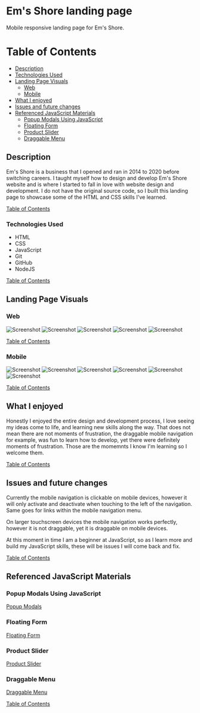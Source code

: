 # Em's Shore landing page

Mobile responsive landing page for Em's Shore.

# Table of Contents

- [Description](#Description)
- [Technologies Used](#Technologies-Used)
- [Landing Page Visuals](#Landing-Page-Visuals)
  - [Web](#Web)
  - [Mobile](#Mobile)
- [What I enjoyed](#What-I-enjoyed)
- [Issues and future changes](#Issues-and-future-changes)
- [Referenced JavaScript Materials](#Referenced-JavaScript-Materials)
  - [Popup Modals Using JavaScript](#Popup-Modals-Using-JavaScript)
  - [Floating Form](#Floating-Form)
  - [Product Slider](#Product-Slider)
  - [Draggable Menu](#Draggable-Menu)

## Description

Em's Shore is a business that I opened and ran in 2014 to 2020 before switching careers. I taught myself how to design and develop Em's Shore website and is where I started to fall in love with website design and development. I do not have the original source code, so I built this landing page to showcase some of the HTML and CSS skills I've learned.

[Table of Contents](#Table-of-Contents)

### Technologies Used

- HTML
- CSS
- JavaScript
- Git
- GitHub
- NodeJS

[Table of Contents](#Table-of-Contents)

## Landing Page Visuals

### Web

![Screenshot](/README-IMGS/es-home-web.png)
![Screenshot](/README-IMGS/es-about-web.png)
![Screenshot](/README-IMGS/es-contact-web.png)
![Screenshot](/README-IMGS/es-products-web.png)
![Screenshot](/README-IMGS/es-product-details-web.png)

[Table of Contents](#Table-of-Contents)

### Mobile

![Screenshot](/README-IMGS/es-home-mobile.png)
![Screenshot](/README-IMGS/es-nav-mobile.png)
![Screenshot](/README-IMGS/es-about-mobile.png)
![Screenshot](/README-IMGS/es-contact-mobile.png)
![Screenshot](/README-IMGS/es-products-mobile.png)
![Screenshot](/README-IMGS/es-product-details-mobile.png)

[Table of Contents](#Table-of-Contents)

## What I enjoyed

Honestly I enjoyed the entire design and development process, I love seeing my ideas come to life, and learning new skills along the way. That does not mean there are not moments of frustration, the draggable mobile navigation for example, was fun to learn how to develop, yet there were definitely moments of frustration. Those are the momemnts I know I'm learning so I welcome them.

[Table of Contents](#Table-of-Contents)

## Issues and future changes

Currently the mobile navigation is clickable on mobile devices, however it will only activate and deactivate when touching to the left of the navigation. Same goes for links within the mobile navigation menu.

On larger touchscreen devices the mobile navigation works perfectly, however it is not draggable, yet it is draggable on mobile devices.

At this moment in time I am a beginner at JavaScript, so as I learn more and build my JavaScript skills, these will be issues I will come back and fix.

[Table of Contents](#Table-of-Contents)

## Referenced JavaScript Materials

### Popup Modals Using JavaScript

[Popup Modals](https://www.youtube.com/watch?v=9OlMQpivP2Q)

### Floating Form

[Floating Form](https://www.youtube.com/watch?v=V5tgNwbvSy8&list=PL7p77eAgOOtK-mWrVj2bBnZztU9rcO6oO&index=2&t=1s)

### Product Slider

[Product Slider](https://www.youtube.com/watch?v=Qc-LFzxoU6Q&t=927s)

### Draggable Menu

[Draggable Menu](https://www.youtube.com/watch?v=sI2Oe7EkKMI)

[Table of Contents](#Table-of-Contents)

